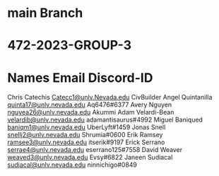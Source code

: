 # main Branch

# 472-2023-GROUP-3

# Names	Email	Discord-ID

Chris Catechis	Catecc1@unlv.Nevada.edu	CivBuilder
Angel Quintanilla	quinta17@unlv.nevada.edu	Aq6476#6377
Avery Nguyen	nguyea26@unlv.nevada.edu	Akummi
Adam Velardi-Bean	velardib@unlv.nevada.edu	adamantisaurus#4992
Miguel Baniqued	baniqm1@unlv.nevada.edu	UberLyft#1459
Jonas Snell	snellj2@unlv.nevada.edu	Shrumia#0600
Erik Ramsey	ramsee3@unlv.nevada.edu	itserik#9197
Erick Serrano	serrae4@unlv.nevada.edu	eserrano125#7558
David Weaver	weaved3@unlv.nevada.edu	Evsy#6822
Janeen Sudiacal	sudiacal@unlv.nevada.edu	ninnichigo#0849

